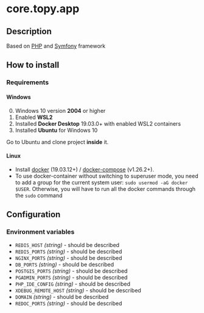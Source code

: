# core.topy.app

## Description

Based on [PHP][PHP-LINK] and [Symfony][SYMFONY-LINK] framework

## How to install

### Requirements

#### Windows

0. Windows 10 version **2004** or higher
1. Enabled **WSL2**
2. Installed **Docker Desktop** 19.03.0+  with enabled WSL2 containers
3. Installed **Ubuntu** for Windows 10

Go to Ubuntu and clone project **inside** it.

#### Linux

* Install [docker][DOCKER-LINK] (19.03.12+) / [docker-compose][DOCKERCOMPOSE-LINK] (v1.26.2+).
* To use docker-container without switching to superuser mode, you need to add a group for the current system user: `sudo usermod -aG docker $USER`. Otherwise, you will have to run all the docker commands through the `sudo` command

## Configuration

### Environment variables

* `REDIS_HOST` _(string)_ - should be described
* `REDIS_PORTS` _(string)_ - should be described
* `NGINX_PORTS` _(string)_ - should be described
* `DB_PORTS` _(string)_ - should be described
* `POSTGIS_PORTS` _(string)_ - should be described
* `PGADMIN_PORTS` _(string)_ - should be described
* `PHP_IDE_CONFIG` _(string)_ - should be described
* `XDEBUG_REMOTE_HOST` _(string)_ - should be described
* `DOMAIN` _(string)_ - should be described					
* `REDOC_PORTS` _(string)_ - should be described					

[PHP-LINK]: https://www.php.net
[SYMFONY-LINK]: https://symfony.com/
[DOCKER-LINK]: https://docs.docker.com/install/
[DOCKERCOMPOSE-LINK]: https://docs.docker.com/compose/install/

